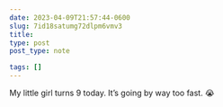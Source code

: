 ```yaml
---
date: 2023-04-09T21:57:44-0600
slug: 7id18satumg72dlpm6vmv3
title: 
type: post
post_type: note

tags: []
---
```

My little girl turns 9 today. It’s going by way too fast. 😭



